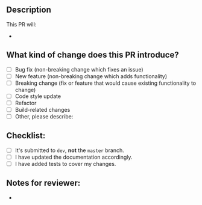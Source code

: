 ## Description

This PR will:

-

## What kind of change does this PR introduce?

<!--- Go over all the following points, and put an `x` in all the boxes that apply. -->

- [ ] Bug fix (non-breaking change which fixes an issue)
- [ ] New feature (non-breaking change which adds functionality)
- [ ] Breaking change (fix or feature that would cause existing functionality to change)
- [ ] Code style update
- [ ] Refactor
- [ ] Build-related changes
- [ ] Other, please describe:

## Checklist:

<!--- Go over all the following points, and put an `x` in all the boxes that apply. -->

- [ ] It's submitted to `dev`, **not** the `master` branch.
- [ ] I have updated the documentation accordingly.
- [ ] I have added tests to cover my changes.

## Notes for reviewer:

<!--- Things the reviewer should know -->

-
